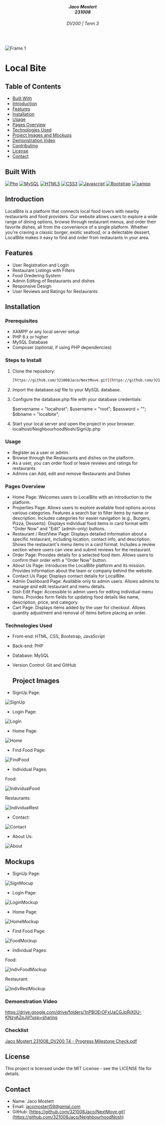 <h5 align="center" style="padding:0;margin:0;">Jaco Mostert</h5>
<h5 align="center" style="padding:0;margin:0;">231008</h5>
<h6 align="center">DV200 | Term 3</h6>
</br>
<p align="center">

![Frame 1](https://github.com/user-attachments/assets/ffa91eee-5719-4117-830c-e1c4274f9f01)

# Local Bite

## Table of Contents
- [Built With](#built_with)
- [Introduction](#introduction)
- [Features](#features)
- [Installation](#installation)
- [Usage](#usage)
- [Pages Overview](#pages-overview)
- [Technologies Used](#technologies-used)
- [Project Images and Mockups](#project-images-and-mockups)
- [Demonstration Video](#demonstration-video)
- [Contributing](#contributing)
- [License](#license)
- [Contact](#contact)

## Built With

[![Php]( https://img.shields.io/badge/PHP-001440?style=for-the-badge&logo=php&logoColor=#777BB4)](https://www.php.net/docs.php)
[![MySQL]( https://img.shields.io/badge/MYSQL-5B5B5B?style=for-the-badge&logo=mysql&logoColor=white)](https://www.php.net/docs.php)
[![HTML5](https://img.shields.io/badge/HTML-e34c26?style=for-the-badge&logo=html5&logoColor=white)](https://html.spec.whatwg.org/multipage/)
[![CSS3](https://img.shields.io/badge/CSS-563d7c?style=for-the-badge&logo=css3&logoColor=white)](https://developer.mozilla.org/en-US/docs/Web/CSS)
[![Javascript](https://img.shields.io/badge/Javascript-323330?style=for-the-badge&logo=javascript&logoColor=F7DF1E)](https://www.javascript.com/)
[![Bootstrap](https://img.shields.io/badge/Bootstrap-563D7C?style=for-the-badge&logo=bootstrap&logoColor=white)](https://getbootstrap.com/)
[![xampp]( https://img.shields.io/badge/xampp-750000?style=for-the-badge&logo=xampp&logoColor=#FB7A24)](https://www.php.net/docs.php)

## Introduction
LocalBite is a platform that connects local food lovers with nearby restaurants and food providers. Our website allows users to explore a wide range of dining options, browse through restaurant menus, and order their favorite dishes, all from the convenience of a single platform. Whether you're craving a classic burger, exotic seafood, or a delectable dessert, LocalBite makes it easy to find and order from restaurants in your area.

## Features
- User Registration and Login
- Restaurant Listings with Filters
- Food Oredering System
- Admin Editing of Restaurants and dishes
- Responsive Design
- User Reviews and Ratings for Restaurants

## Installation
### Prerequisites

- XAMPP or any local server setup
- PHP 8.x or higher
- MySQL Database
- Composer (optional, if using PHP dependencies)

### Steps to Install

1. Clone the repository:

   ```bash
   [https://github.com/321008Jaco/NextMove.git](https://github.com/321008Jaco/NeighbourhoodNosh.git)

3. Import the database.sql file to your MySQL database.
4. Configure the database.php file with your database credentials:

    $servername = "localhost";
    $username = "root";
    $password = "";
    $dbname = "localbite";

5. Start your local server and open the project in your browser. localhost/NeighbourhoodNosh/SignUp.php

### Usage

- Register as a user or admin.
- Browse through the Restaurants and dishes on the platform.
- As a user, you can order food or leave reviews and ratings for restaurants
- Admins can Add, edit and remove Restaurants and Dishes

### Pages Overview

- Home Page: Welcomes users to LocalBite with an introduction to the platform.
- Properties Page: Allows users to explore available food options across various categories.
                   Features a search bar to filter items by name or description.
                   Includes categories for easier navigation (e.g., Burgers, Pizza, Desserts).
                   Displays individual food items in card format with "Order Now" and "Edit" (admin-only) buttons.
- Restaurant / RestView Page: Displays detailed information about a specific restaurant, including location, contact info, and description.
                              Shows the restaurant's menu items in a card format.
                              Includes a review section where users can view and submit reviews for the restaurant.
- Order Page: Provides details for a selected food item.
              Allows users to confirm their order with a "Order Now" button.
- About Us Page: Introduces the LocalBite platform and its mission.
                 Provides information about the team or company behind the website.
- Contact Us Page: Displays contact details for LocalBite.
- Admin Dashboard Page: Available only to admin users.
                  Allows admins to manage and edit restaurant and menu details.
- Dish Edit Page: Accessible to admin users for editing individual menu items.
                  Provides form fields for updating food details like name, description, price, and category.
- Cart Page: Displays items added by the user for checkout.
             Allows quantity adjustment and removal of items before placing an order.
    
### Technologies Used

- Front-end: HTML, CSS, Bootstrap, JavaScript
- Back-end: PHP
- Database: MySQL
- Version Control: Git and GitHub

  ## Project Images

- SignUp Page:

![SignUp](https://github.com/user-attachments/assets/e2477bf3-b579-4da7-86af-c835b628c3c8)

- Login Page:
  
![LogIn](https://github.com/user-attachments/assets/4be94885-c9f0-4467-b1fa-364925ee3a32)

- Home Page:

![Home](https://github.com/user-attachments/assets/8e15a43b-12d7-46e1-ad04-96cd67787165)

- Find Food Page:

![FindFood](https://github.com/user-attachments/assets/40db24a5-51dc-4091-b0ac-47dca3203c0b)

- Individual Pages:

Food:

![IndividualFood](https://github.com/user-attachments/assets/03639e4d-aa2c-43e6-9ea1-1689138fd3d5)

Restaurants:

![IndividualRest](https://github.com/user-attachments/assets/e14df57e-19e9-48e6-af6a-e7975b5b8d31)

- Contact:
  
![Contact](https://github.com/user-attachments/assets/a2d19d4a-5f5f-4c2f-8c20-bc13099997d1)

- About Us:
  
![About](https://github.com/user-attachments/assets/cca627f6-acc5-4eeb-95c0-7864a954e326)

## Mockups

- SignUp Page:

![SignMocup](https://github.com/user-attachments/assets/842d36dd-dd07-4908-b6a7-52ba61aabafc)

- Login Page:

![LoginMockup](https://github.com/user-attachments/assets/a99be17c-7694-4b70-8a35-607ac4b43470)

- Home Page:

![HomeMockup](https://github.com/user-attachments/assets/7e452c4a-dde6-4e59-b92b-0b6f06926113)

- Find Food Page:

![FoodMockup](https://github.com/user-attachments/assets/be6d44a7-f2f4-4077-99df-e52618ca6909)

- Individual Pages:

Food:

![IndivFoodMockup](https://github.com/user-attachments/assets/d9538aaf-97a9-4af2-b2d9-e76c03cf579a)

Restaurant:

![IndivRestMockup](https://github.com/user-attachments/assets/a27b5f63-cdc6-4c98-89b6-db4d92d5ae69)

### Demonstration Video

https://drive.google.com/drive/folders/1nPBOErOFxUaCGJpRjX0U-KNzyAZpJjjl?usp=sharing

### Checklist

[Jaco Mostert 231008_DV200 T4 - Progress Milestone Check.pdf](https://github.com/user-attachments/files/17623729/Jaco.Mostert.231008_DV200.T4.-.Progress.Milestone.Check.pdf)

## License

This project is licensed under the MIT License - see the LICENSE file for details.

## Contact

- Name: Jaco Mostert
- Email: jacomostert59@gmial.com
- GitHub: [https://github.com/321008Jaco/NextMove.git](https://github.com/321008Jaco/NeighbourhoodNosh)
